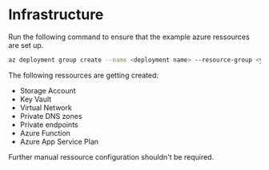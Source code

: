 # Infrastructure
Run the following command to ensure that the example azure ressources are set up.

```bash
az deployment group create --name <deployment name> --resource-group <your ressource group> --template-file resources.bicep --parameters @parameters.json
```

The following ressources are getting created:
- Storage Account
- Key Vault
- Virtual Network
- Private DNS zones
- Private endpoints
- Azure Function
- Azure App Service Plan

Further manual ressource configuration shouldn't be required.